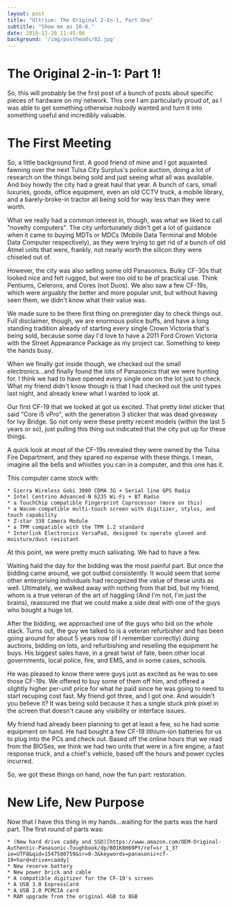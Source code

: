 ```yaml
---
layout: post
title: "Ultrium: The Original 2-In-1, Part One"
subtitle: "Show me as 10-8."
date: 2018-12-20 11:45:00
background: '/img/postheads/02.jpg'
---
```


# The Original 2-in-1: Part 1!

So, this will probably be the first post of a bunch of posts about specific pieces of hardware on my network. This one I am particularly proud of, as I was able to get something otherwise nobody wanted and turn it into something useful and incredibly valuable.

# The First Meeting

So, a little background first. A good friend of mine and I got aquainted fawning over the next Tulsa City Surplus's police auction, doing a lot of research on the things being sold and just seeing what all was available. And boy howdy the city had a great haul that year. A bunch of cars, small luxuries, goods, office equipment, even an old CCTV truck, a mobile library, and a barely-broke-in tractor all being sold for way less than they were worth.

What we really had a common interest in, though, was what we liked to call "novelty computers". The city unfortunately didn't get a lot of guidance when it came to buying MDTs or MDCs (Mobile Data Terminal and Mobile Data Computer respectively), as they were trying to get rid of a bunch of old Atmel units that were, frankly, not nearly worth the silicon they were chiseled out of.

However, the city was also selling some old Panasonics. Bulky CF-30s that looked nice and felt rugged, but were too old to be of practical use. Think Pentiums, Celerons, and Cores (not Duos). We also saw a few CF-19s, which were arguably the better and more popular unit, but without having seen them, we didn't know what their value was.

We made sure to be there first thing on preregister day to check things out. Full disclaimer, though, we are enormous police buffs, and have a long standing tradition already of starting every single Crown Victoria that's being sold, because some day I'd love to have a 2011 Ford Crown Victoria with the Street Appearance Package as my project car. Something to keep the hands busy.

When we finally got inside though, we checked out the small electronics...and finally found the lots of Panasonics that we were hunting for. I think we had to have opened every single one on the lot just to check. What my friend didn't know though is that I had checked out the unit types last night, and already knew what I wanted to look at.

Our first CF-19 that we looked at got us excited. That pretty Intel sticker that said "Core i5 vPro", with the generation 3 sticker that was dead giveaway for Ivy Bridge. So not only were these pretty recent models (within the last 5 years or so), just pulling this thing out indicated that the city put up for these things.

A quick look at most of the CF-19s revealed they were owned by the Tulsa Fire Department, and they spared no expense with these things. I mean, imagine all the bells and whistles you can in a computer, and this one has it.

This computer came stock with:

	* Sierra Wireless Gobi 3000 CDMA 3G + Serial line GPS Radio
	* Intel Centrino Advanced-N 6235 Wi-Fi + BT Radio
	* a TouchChip compatible Fingerprint Coprocessor (more on this)
	* a Wacom-compatible multi-touch screen with digitizer, stylus, and touch capability
	* Z-star 338 Camera Module
	* a TPM compatible with the TPM 1.2 standard
	* Interlink Electronics VersaPad, designed to operate gloved and moisture/dust resistant
	
At this point, we were pretty much salivating. We had to have a few.

Waiting hald the day for the bidding was the most painful part. But once the bidding came around, we got outbid consistently. It would seem that some other enterprising individuals had recognized the value of these units as well. Ultimately, we walked away with nothing from that bid, but my friend, whom is a true veteran of the art of haggling (And I'm not, I'm just the brains), reassured me that we could make a side deal with one of the guys who bought a huge lot.

After the bidding, we approached one of the guys who bid on the whole stack. Turns out, the guy we talked to is a veteran refurbisher and has been going around for about 5 years now (if I remember correctly) doing auctions, bidding on lots, and refurbishing and reselling the equipment he buys. His biggest sales have, in a great twist of fate, been other local governments, local police, fire, and EMS, and in some cases, schools. 

He was pleased to know there were guys just as excited as he was to see those CF-19s. We offered to buy some of them off him, and offered a slightly higher per-unit price for what he paid since he was going to need to start recuping cost fast. My friend got three, and I got one. And wouldn't you believe it? It was being sold because it has a single stuck pink pixel in the screen that doesn't cause any visibility or interface issues.

My friend had already been planning to get at least a few, so he had some equipment on hand. He had bought a few CF-19 lithium-ion batteries for us to plug into the PCs and check out. Based off the online hours that we read from the BIOSes, we think we had two units that were in a fire engine, a fast response truck, and a chief's vehicle, based off the hours and power cycles incurred.

So, we got these things on hand, now the fun part: restoration.

# New Life, New Purpose

Now that I have this thing in my hands...waiting for the parts was the hard part. The first round of parts was:

	* (New hard drive caddy and SSD)[https://www.amazon.com/OEM-Original-Authentic-Panasonic-Toughbook/dp/B01K8H69PY/ref=sr_1_3?ie=UTF8&qid=1547580759&sr=8-3&keywords=panasonic+cf-19+hard+drive+caddy]
	* New reserve battery
	* New power brick and cable
	* A compatible digitizer for the CF-19's screen
	* A USB 3.0 ExpressCard
	* A USB 2.0 PCMCIA card
	* RAM upgrade from the original 4GB to 8GB


